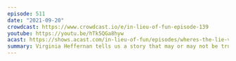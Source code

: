 ```yaml
---
episode: 511
date: "2021-09-20"
crowdcast: https://www.crowdcast.io/e/in-lieu-of-fun-episode-139
youtube: https://youtu.be/hTk5QGa8hyw
acast: https://shows.acast.com/in-lieu-of-fun/episodes/wheres-the-lie-virginia-heffernan
summary: Virginia Heffernan tells us a story that may or may not be true.
---
```

